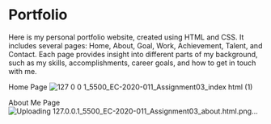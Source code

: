 # Portfolio
Here is my personal portfolio website, created using HTML and CSS. It includes several pages: Home, About, Goal, Work, Achievement, Talent, and Contact. Each page provides insight into different parts of my background, such as my skills, accomplishments, career goals, and how to get in touch with me.

Home Page
![127 0 0 1_5500_EC-2020-011_Assignment03_index html (1)](https://github.com/user-attachments/assets/f2271b03-ccdb-45f5-aa48-3968320c3e51)

About Me Page
![Uploading 127.0.0.1_5500_EC-2020-011_Assignment03_about.html.png…]()
